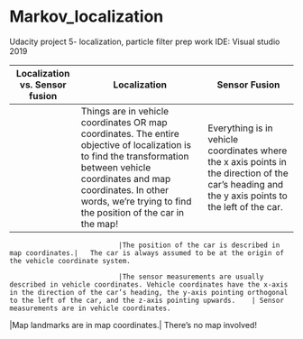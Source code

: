 # Markov_localization
Udacity project 5- localization, particle filter prep work 
IDE: Visual studio 2019

Localization vs. Sensor fusion | Localization | Sensor Fusion 
---                            | ---          | --- 
                               | Things are in vehicle coordinates OR map coordinates. The entire objective of localization is to find the transformation between vehicle coordinates and map coordinates. In other words, we’re trying to find the position of the car in the map!|	Everything is in vehicle coordinates where the x axis points in the direction of the car’s heading and the y axis points to the left of the car.

                               |The position of the car is described in map coordinates.|	The car is always assumed to be at the origin of the vehicle coordinate system.

                               |The sensor measurements are usually described in vehicle coordinates. Vehicle coordinates have the x-axis in the direction of the car’s heading, the y-axis pointing orthogonal to the left of the car, and the z-axis pointing upwards.	| Sensor measurements are in vehicle coordinates.

|Map landmarks are in map coordinates.|	There’s no map involved!
